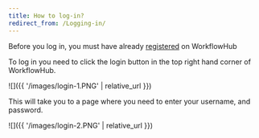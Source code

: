```yaml
---
title: How to log-in?
redirect_from: /Logging-in/
---
```


Before you log in, you must have already [registered](/docs/how-to-register.md) on WorkflowHub

To log in you need to click the login button in the top right hand corner of WorkflowHub.

![]({{ '/images/login-1.PNG' | relative_url }}) 

This will take you to a page where you need to enter your username, and password.

![]({{ '/images/login-2.PNG' | relative_url }}) 

